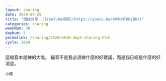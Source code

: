 ```yaml
---
layout: sharing
date: 2020-09-25
title: "讀經分享：([YouTube視頻](https://youtu.be/AVVbMT6BjBU))"
categories: sharing
weekNum: 38
dayNum: 5
permalink: /sharing/2020/wk38-day5-sharing.html
cycle: 2020
---
```

這福音本是神的大能。
福音不是我必須做什麼的好建議，而是我已經是什麼的好消息。

`小錢`
